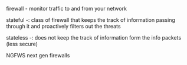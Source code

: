 firewall  - monitor traffic to and from your network

stateful -: class of firewall that keeps the track of information passing through it and proactively filters out the threats

stateless -: does not keep the track of information form the info packets (less secure)

NGFWS next gen firewalls
